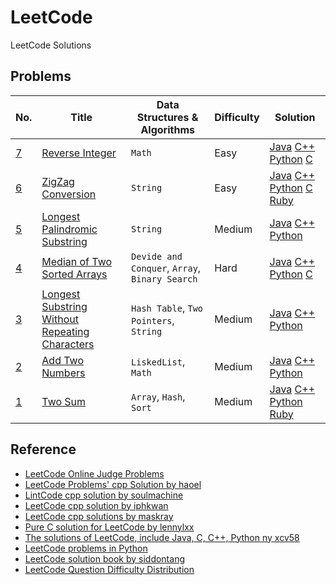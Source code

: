 # LeetCode
LeetCode Solutions

## Problems
|No.|Title|Data Structures & Algorithms|Difficulty |Solution|
|---|-----|----------------------------|-----------|--------|
|[7](https://leetcode.com/problems/reverse-integer/)|[Reverse Integer](reverse-integer)|`Math`|Easy|[Java](reverse-integer/ReverseInteger.java) [C++](reverse-integer/ReverseInteger.cpp) [Python](reverse-integer/ReverseInteger.py) [C](reverse-integer/ReverseInteger.c)|
|[6](https://leetcode.com/problems/zigzag-conversion/)|[ZigZag Conversion](zigzag-conversion)|`String`|Easy|[Java](zigzag-conversion/ZigZagConversion.java) [C++](zigzag-conversion/ZigZagConversion.cpp) [Python](zigzag-conversion/ZigZagConversion.py) [C](zigzag-conversion/ZigZagConversion.c) [Ruby](zigzag-conversion/ZigZagConversion.rb)|
|[5](https://leetcode.com/problems/longest-palindromic-substring/)|[Longest Palindromic Substring](longest-palindromic-substring)|`String`|Medium|[Java](longest-palindromic-substring/LongestPalindromicSubstring.java) [C++](longest-palindromic-substring/LongestPalindromicSubstring.cpp) [Python](longest-palindromic-substring/LongestPalindromicSubstring.py)|
|[4](https://leetcode.com/problems/median-of-two-sorted-arrays/)|[Median of Two Sorted Arrays](median-of-two-sorted-arrays)|`Devide and Conquer`, `Array`, `Binary Search`|Hard|[Java](median-of-two-sorted-arrays/MedianOfTwoSortedArrays.java) [C++](median-of-two-sorted-arrays/MedianOfTwoSortedArrays.cpp)  [Python](median-of-two-sorted-arrays/MedianOfTwoSortedArrays.py) [C](median-of-two-sorted-arrays/MedianOfTwoSortedArrays.c)|
|[3](https://leetcode.com/problems/longest-substring-without-repeating-characters/)|[Longest Substring Without Repeating Characters](longest-substring-without-repeating-characters)|`Hash Table`, `Two Pointers`, `String`|Medium|[Java](longest-substring-without-repeating-characters/LongestSubstringWithoutRepeatingCharacters.java) [C++](longest-substring-without-repeating-characters/LongestSubstringWithoutRepeatingCharacters.cpp) [Python](longest-substring-without-repeating-characters/LongestSubstringWithoutRepeatingCharacters.py)|
|[2](https://leetcode.com/problems/add-two-numbers/)|[Add Two Numbers](add-two-numbers)|`LiskedList`, `Math`|Medium|[Java](add-two-numbers/AddTwoNumbers.java) [C++](add-two-numbers/AddTwoNumbers.cpp) [Python](add-two-numbers/AddTwoNumbers.py)|
|[1](https://leetcode.com/problems/two-sum/)|[Two Sum](two-sum)|`Array`, `Hash`, `Sort`|Medium|[Java](two-sum/TwoSum.java) [C++](two-sum/TwoSum.cpp) [Python](two-sum/TwoSum.py) [Ruby](two-sum/TwoSum.rb)|


## Reference
* [LeetCode Online Judge Problems](https://leetcode.com/problemset/algorithms)
* [LeetCode Problems' cpp Solution by haoel](https://github.com/haoel/leetcode)
* [LintCode cpp solution by soulmachine](https://github.com/soulmachine/lintcode)
* [LeetCode cpp solution by iphkwan](https://github.com/iphkwan/leetcode)
* [LeetCode cpp solutions by maskray](http://maskray.me/blog/2014-06-29-leetcode-solutions)
* [Pure C solution for LeetCode by lennylxx](https://github.com/lennylxx/leetcode)
* [The solutions of LeetCode, include Java, C, C++, Python ny xcv58](https://github.com/xcv58/LeetCode)
* [LeetCode problems in Python](https://github.com/shichao-an/leetcode-python)
* [LeetCode solution book by siddontang](https://github.com/siddontang/leetcode-solution)
* [LeetCode Question Difficulty Distribution](http://zephyrusara.blogspot.com/2014/07/leetcode-question-difficulty.html)
